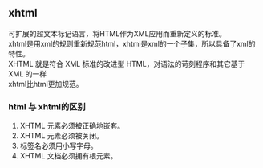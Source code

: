 ## xhtml
可扩展的超文本标记语言，将HTML作为XML应用而重新定义的标准。  
xhtml是用xml的规则重新规范html，xhtml是xml的一个子集，所以具备了xml的特性。   
XHTML 就是符合 XML 标准的改进型 HTML，对语法的苛刻程序和其它基于 XML 的一样  
xhtml比html更加规范。  
### html 与 xhtml的区别
1. XHTML 元素必须被正确地嵌套。  
2. XHTML 元素必须被关闭。  
3. 标签名必须用小写字母。  
4. XHTML 文档必须拥有根元素。   